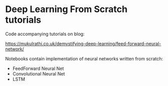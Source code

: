 # Deep Learning From Scratch tutorials
Code accompanying tutorials on blog:

https://mukulrathi.co.uk/demystifying-deep-learning/feed-forward-neural-network/ 

Notebooks contain implementation of neural networks written from scratch:
* FeedForward Neural Net
* Convolutional Neural Net
* LSTM 
